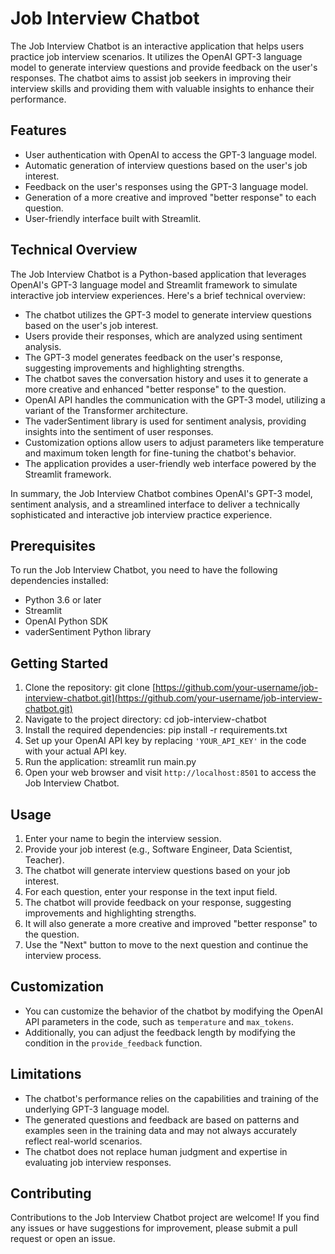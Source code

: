 # Job Interview Chatbot

The Job Interview Chatbot is an interactive application that helps users practice job interview scenarios. It utilizes the OpenAI GPT-3 language model to generate interview questions and provide feedback on the user's responses. The chatbot aims to assist job seekers in improving their interview skills and providing them with valuable insights to enhance their performance.

## Features

- User authentication with OpenAI to access the GPT-3 language model.
- Automatic generation of interview questions based on the user's job interest.
- Feedback on the user's responses using the GPT-3 language model.
- Generation of a more creative and improved "better response" to each question.
- User-friendly interface built with Streamlit.

## Technical Overview

The Job Interview Chatbot is a Python-based application that leverages OpenAI's GPT-3 language model and Streamlit framework to simulate interactive job interview experiences. Here's a brief technical overview:

* The chatbot utilizes the GPT-3 model to generate interview questions based on the user's job interest.
* Users provide their responses, which are analyzed using sentiment analysis.
* The GPT-3 model generates feedback on the user's response, suggesting improvements and highlighting strengths.
* The chatbot saves the conversation history and uses it to generate a more creative and enhanced "better response" to the question.
* OpenAI API handles the communication with the GPT-3 model, utilizing a variant of the Transformer architecture.
* The vaderSentiment library is used for sentiment analysis, providing insights into the sentiment of user responses.
* Customization options allow users to adjust parameters like temperature and maximum token length for fine-tuning the chatbot's behavior.
* The application provides a user-friendly web interface powered by the Streamlit framework.

In summary, the Job Interview Chatbot combines OpenAI's GPT-3 model, sentiment analysis, and a streamlined interface to deliver a technically sophisticated and interactive job interview practice experience.

## Prerequisites

To run the Job Interview Chatbot, you need to have the following dependencies installed:

- Python 3.6 or later
- Streamlit
- OpenAI Python SDK
- vaderSentiment Python library

## Getting Started

1. Clone the repository: git clone [https://github.com/your-username/job-interview-chatbot.git](https://github.com/your-username/job-interview-chatbot.git)
2. Navigate to the project directory: cd job-interview-chatbot
3. Install the required dependencies: pip install -r requirements.txt
4. Set up your OpenAI API key by replacing `'YOUR_API_KEY'` in the code with your actual API key.
5. Run the application: streamlit run main.py
6. Open your web browser and visit `http://localhost:8501` to access the Job Interview Chatbot.

## Usage

1. Enter your name to begin the interview session.
2. Provide your job interest (e.g., Software Engineer, Data Scientist, Teacher).
3. The chatbot will generate interview questions based on your job interest.
4. For each question, enter your response in the text input field.
5. The chatbot will provide feedback on your response, suggesting improvements and highlighting strengths.
6. It will also generate a more creative and improved "better response" to the question.
7. Use the "Next" button to move to the next question and continue the interview process.

## Customization

- You can customize the behavior of the chatbot by modifying the OpenAI API parameters in the code, such as `temperature` and `max_tokens`.
- Additionally, you can adjust the feedback length by modifying the condition in the `provide_feedback` function.

## Limitations

- The chatbot's performance relies on the capabilities and training of the underlying GPT-3 language model.
- The generated questions and feedback are based on patterns and examples seen in the training data and may not always accurately reflect real-world scenarios.
- The chatbot does not replace human judgment and expertise in evaluating job interview responses.

## Contributing

Contributions to the Job Interview Chatbot project are welcome! If you find any issues or have suggestions for improvement, please submit a pull request or open an issue.
